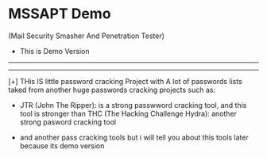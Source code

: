 # MSSAPT Demo
(Mail Security Smasher And Penetration Tester)

- This is Demo Version
------------------------------------------------------------------------------------------------------------------------------------------
------------------------------------------------------------------------------------------------------------------------------------------
[+] THis IS little password cracking Project with A lot of passwords lists taked from another huge passwords cracking projects such as:

- JTR (John The Ripper): is a strong passwword cracking tool, and this tool is stronger than THC (The Hacking Challenge Hydra): another strong pasword cracking tool 


- and another pass cracking tools but i will tell you about this tools later because its demo version
